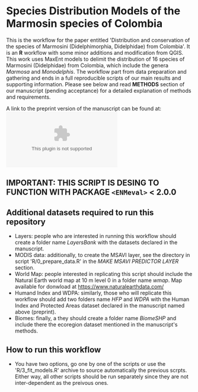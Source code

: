 # Species Distribution Models of the Marmosin species of Colombia

This is the workflow for the paper entitled 'Distribution and conservation of the species of Marmosini (Didelphimorphia, Didelphidae) from Colombia'. It is an **R** workflow with some minor additions and modification from QGIS. This work uses MaxEnt models to delimit the distribution of 16 species of Marmosini (Didelphidae) from Colombia, which include the genera *Marmosa* and *Monodelphis*. The workflow part from data preparation and gathering and ends in a full reproducible scripts of our main results and supporting information. Please see below and read **METHODS** section of our manuscript (pending acceptance) for a detailed explanation of methods and requirements. 

A link to the preprint version of the manuscript can be found at: ![](www.asda.com)

## **IMPORTANT:** THIS SCRIPT IS DESING TO FUNCTION WITH PACKAGE `<ENMeval>` < 2.0.0 

## Additional datasets required to run this repository

- Layers: people who are interested in running this workflow should create a folder name *LayersBank* with the datasets declared in the manuscript. 
- MODIS data: additionally, to create the MSAVI layer, see the directory in script 'R/0_prepare_data.R' in the *MAKE MSAVI PREDICTOR LAYER* section.
- World Map: people interested in replicating this script should include the Natural Earth world map at 10 m level 0 in a folder name *wmap*. Map available for donwload at https://www.naturalearthdata.com/
- Humand Index and WDPA: similarly, those who will replicate this workflow should add two folders name *HFP* and *WDPA* with the Human Index and Protected Areas dataset declared in the manuscript named above (preprint). 
- Biomes: finally, a they should create a folder name *BiomeSHP* and include there the ecoregion dataset mentioned in the manuscript's methods.

## How to run this workflow
- You have two options, go one by one of the scripts or use the 'R/3_fit_models.R' archive to source automatically the previous scrpts. Either way, all other scripts should be run separately since they are not inter-dependent as the preivous ones. 
